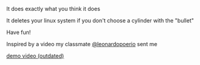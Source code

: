 It does exactly what you think it does

It deletes your linux system if you don't choose a cylinder with the "bullet"

Have fun!

Inspired by a video my classmate [@leonardopoerio](https://github.com/leonardopoerio) sent me

[demo video (outdated)](https://youtu.be/QRNtLfarH1s)

